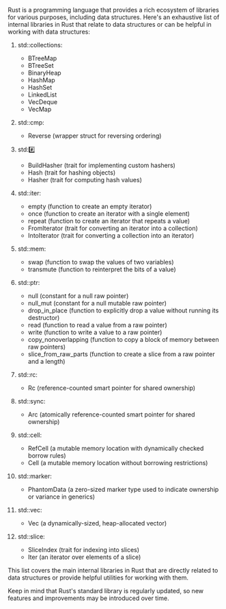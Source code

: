 Rust is a programming language that provides a rich ecosystem of libraries for various purposes, including data structures. Here's an exhaustive list of internal libraries in Rust that relate to data structures or can be helpful in working with data structures:

1. std::collections:
   - BTreeMap
   - BTreeSet
   - BinaryHeap
   - HashMap
   - HashSet
   - LinkedList
   - VecDeque
   - VecMap

2. std::cmp:
   - Reverse (wrapper struct for reversing ordering)

3. std::hash:
   - BuildHasher (trait for implementing custom hashers)
   - Hash (trait for hashing objects)
   - Hasher (trait for computing hash values)

4. std::iter:
   - empty (function to create an empty iterator)
   - once (function to create an iterator with a single element)
   - repeat (function to create an iterator that repeats a value)
   - FromIterator (trait for converting an iterator into a collection)
   - IntoIterator (trait for converting a collection into an iterator)

5. std::mem:
   - swap (function to swap the values of two variables)
   - transmute (function to reinterpret the bits of a value)

6. std::ptr:
   - null (constant for a null raw pointer)
   - null_mut (constant for a null mutable raw pointer)
   - drop_in_place (function to explicitly drop a value without running its destructor)
   - read (function to read a value from a raw pointer)
   - write (function to write a value to a raw pointer)
   - copy_nonoverlapping (function to copy a block of memory between raw pointers)
   - slice_from_raw_parts (function to create a slice from a raw pointer and a length)

7. std::rc:
   - Rc (reference-counted smart pointer for shared ownership)

8. std::sync:
   - Arc (atomically reference-counted smart pointer for shared ownership)

9. std::cell:
   - RefCell (a mutable memory location with dynamically checked borrow rules)
   - Cell (a mutable memory location without borrowing restrictions)

10. std::marker:
    - PhantomData (a zero-sized marker type used to indicate ownership or variance in generics)

11. std::vec:
    - Vec (a dynamically-sized, heap-allocated vector)

12. std::slice:
    - SliceIndex (trait for indexing into slices)
    - Iter (an iterator over elements of a slice)

This list covers the main internal libraries in Rust that are directly related to data structures or provide helpful utilities for working with them. 

Keep in mind that Rust's standard library is regularly updated, so new features and improvements may be introduced over time.
